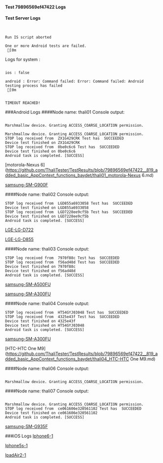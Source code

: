 #### Test 79896569ef47422 Logs

#### Test Server Logs
```

 
Run IS script aborted
 
One or more Android tests are failed.
 [0m

```


Logs for system : 
```

ios : false

android : Error: Command failed: Error: Command failed: Android testing process has failed
 [0m


TIMEOUT REACHED!
```
###Android Logs
####Node name: thali01
Console output:
```

Marshmallow device. Granting ACCESS_COARSE_LOCATION permission.

Marshmallow device. Granting ACCESS_COARSE_LOCATION permission.
STOP log received from  ZX1G429CRK Test has  SUCCEEDED
Device test finished on ZX1G429CRK 
STOP log received from  0be0c6c6 Test has  SUCCEEDED
Device test finished on 0be0c6c6 
Android task is completed. [SUCCESS]
```
[motorola-Nexus 6](https://github.com/ThaliTester/TestResults/blob/79896569ef47422__819_added_basic_AppContext_functions_baydet/thali01_motorola-Nexus 6.md)

[samsung-SM-G900F](https://github.com/ThaliTester/TestResults/blob/79896569ef47422__819_added_basic_AppContext_functions_baydet/thali01_samsung-SM-G900F.md)

####Node name: thali02
Console output:
```
STOP log received from  LGD855a6933058 Test has  SUCCEEDED
Device test finished on LGD855a6933058 
STOP log received from  LGD7228ee9cf5b Test has  SUCCEEDED
Device test finished on LGD7228ee9cf5b 
Android task is completed. [SUCCESS]
```
[LGE-LG-D722](https://github.com/ThaliTester/TestResults/blob/79896569ef47422__819_added_basic_AppContext_functions_baydet/thali02_LGE-LG-D722.md)

[LGE-LG-D855](https://github.com/ThaliTester/TestResults/blob/79896569ef47422__819_added_basic_AppContext_functions_baydet/thali02_LGE-LG-D855.md)

####Node name: thali03
Console output:
```
STOP log received from  7970f88c Test has  SUCCEEDED
STOP log received from  f56ad48d Test has  SUCCEEDED
Device test finished on 7970f88c 
Device test finished on f56ad48d 
Android task is completed. [SUCCESS]
```
[samsung-SM-A500FU](https://github.com/ThaliTester/TestResults/blob/79896569ef47422__819_added_basic_AppContext_functions_baydet/thali03_samsung-SM-A500FU.md)

[samsung-SM-A300FU](https://github.com/ThaliTester/TestResults/blob/79896569ef47422__819_added_basic_AppContext_functions_baydet/thali03_samsung-SM-A300FU.md)

####Node name: thali04
Console output:
```
STOP log received from  HT54GYJ03048 Test has  SUCCEEDED
STOP log received from  4325e43f Test has  SUCCEEDED
Device test finished on 4325e43f 
Device test finished on HT54GYJ03048 
Android task is completed. [SUCCESS]
```
[samsung-SM-A300FU](https://github.com/ThaliTester/TestResults/blob/79896569ef47422__819_added_basic_AppContext_functions_baydet/thali04_samsung-SM-A300FU.md)

[HTC-HTC One M9](https://github.com/ThaliTester/TestResults/blob/79896569ef47422__819_added_basic_AppContext_functions_baydet/thali04_HTC-HTC One M9.md)

####Node name: thali06
Console output:
```

Marshmallow device. Granting ACCESS_COARSE_LOCATION permission.
```
####Node name: thali07
Console output:
```

Marshmallow device. Granting ACCESS_COARSE_LOCATION permission.
STOP log received from  ce061606e320561102 Test has  SUCCEEDED
Device test finished on ce061606e320561102 
Android task is completed. [SUCCESS]
```
[samsung-SM-G935F](https://github.com/ThaliTester/TestResults/blob/79896569ef47422__819_added_basic_AppContext_functions_baydet/thali07_samsung-SM-G935F.md)




###iOS Logs
[Iphone6-1](https://github.com/ThaliTester/TestResults/blob/79896569ef47422__819_added_basic_AppContext_functions_baydet/iOS_Iphone6-1.md)

[Iphone5s-1](https://github.com/ThaliTester/TestResults/blob/79896569ef47422__819_added_basic_AppContext_functions_baydet/iOS_Iphone5s-1.md)

[IpadAir2-1](https://github.com/ThaliTester/TestResults/blob/79896569ef47422__819_added_basic_AppContext_functions_baydet/iOS_IpadAir2-1.md)


